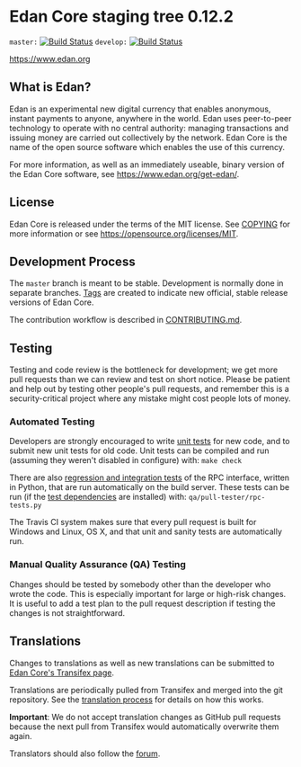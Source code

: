 Edan Core staging tree 0.12.2
===============================

`master:` [![Build Status](https://travis-ci.org/edanpay/edan.svg?branch=master)](https://travis-ci.org/edanpay/edan) `develop:` [![Build Status](https://travis-ci.org/edanpay/edan.svg?branch=develop)](https://travis-ci.org/edanpay/edan/branches)

https://www.edan.org


What is Edan?
----------------

Edan is an experimental new digital currency that enables anonymous, instant
payments to anyone, anywhere in the world. Edan uses peer-to-peer technology
to operate with no central authority: managing transactions and issuing money
are carried out collectively by the network. Edan Core is the name of the open
source software which enables the use of this currency.

For more information, as well as an immediately useable, binary version of
the Edan Core software, see https://www.edan.org/get-edan/.


License
-------

Edan Core is released under the terms of the MIT license. See [COPYING](COPYING) for more
information or see https://opensource.org/licenses/MIT.

Development Process
-------------------

The `master` branch is meant to be stable. Development is normally done in separate branches.
[Tags](https://github.com/edanpay/edan/tags) are created to indicate new official,
stable release versions of Edan Core.

The contribution workflow is described in [CONTRIBUTING.md](CONTRIBUTING.md).

Testing
-------

Testing and code review is the bottleneck for development; we get more pull
requests than we can review and test on short notice. Please be patient and help out by testing
other people's pull requests, and remember this is a security-critical project where any mistake might cost people
lots of money.

### Automated Testing

Developers are strongly encouraged to write [unit tests](/doc/unit-tests.md) for new code, and to
submit new unit tests for old code. Unit tests can be compiled and run
(assuming they weren't disabled in configure) with: `make check`

There are also [regression and integration tests](/qa) of the RPC interface, written
in Python, that are run automatically on the build server.
These tests can be run (if the [test dependencies](/qa) are installed) with: `qa/pull-tester/rpc-tests.py`

The Travis CI system makes sure that every pull request is built for Windows
and Linux, OS X, and that unit and sanity tests are automatically run.

### Manual Quality Assurance (QA) Testing

Changes should be tested by somebody other than the developer who wrote the
code. This is especially important for large or high-risk changes. It is useful
to add a test plan to the pull request description if testing the changes is
not straightforward.

Translations
------------

Changes to translations as well as new translations can be submitted to
[Edan Core's Transifex page](https://www.transifex.com/projects/p/edan/).

Translations are periodically pulled from Transifex and merged into the git repository. See the
[translation process](doc/translation_process.md) for details on how this works.

**Important**: We do not accept translation changes as GitHub pull requests because the next
pull from Transifex would automatically overwrite them again.

Translators should also follow the [forum](https://www.edan.org/forum/topic/edan-worldwide-collaboration.88/).
